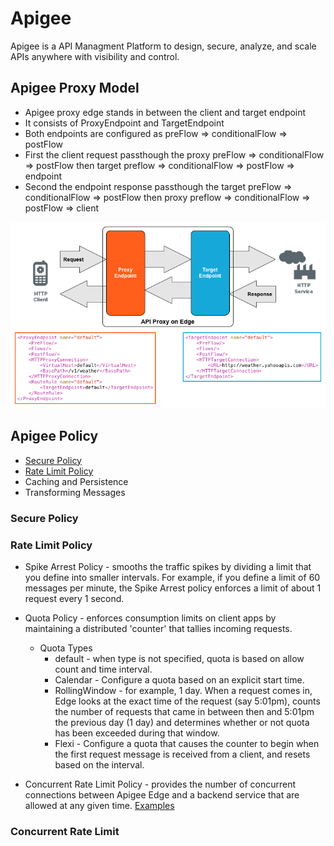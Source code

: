 # Apigee
Apigee is a API Managment Platform to design, secure, analyze, and scale APIs anywhere with visibility and control.


## Apigee Proxy Model
* Apigee proxy edge stands in between the client and target endpoint
* It consists of ProxyEndpoint and TargetEndpoint
* Both endpoints are configured as preFlow => conditionalFlow => postFlow
* First the client request passthough the proxy preFlow => conditionalFlow => postFlow then target preflow => conditionalFlow => postFlow => endpoint
* Second the endpoint response passthough the target preFlow => conditionalFlow => postFlow then proxy preflow => conditionalFlow => postFlow => client

![ApigeeProxyModel](./img/ApigeeProxyModel.png)

## Apigee Policy
- [Secure Policy](#secure-policy)
- [Rate Limit Policy](#rate-limit-policy)
- Caching and Persistence
- Transforming Messages

### Secure Policy
### Rate Limit Policy
- Spike Arrest Policy - smooths the traffic spikes by dividing a limit that you define into smaller intervals. For example, if you define a limit of 60 messages per minute, the Spike Arrest policy enforces a limit of about 1 request every 1 second.

- Quota Policy - enforces consumption limits on client apps by maintaining a distributed 'counter' that tallies incoming requests.
  - Quota Types
    - default - when type is not specified, quota is based on allow count and time interval.
    - Calendar - Configure a quota based on an explicit start time.
    - RollingWindow - for example, 1 day. When a request comes in, Edge looks at the exact time of the request (say 5:01pm), counts the number of requests that came in between then and 5:01pm the previous day (1 day) and determines whether or not quota has been exceeded during that window.
    - Flexi - Configure a quota that causes the counter to begin when the first request message is received from a client, and resets based on the interval.
  
- Concurrent Rate Limit Policy - provides the number of concurrent connections between Apigee Edge and a backend service that are allowed at any given time.
[Examples](RateLimit.md)

### Concurrent Rate Limit
